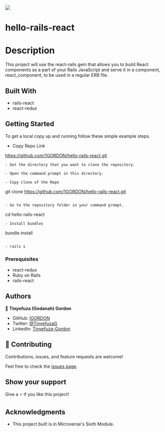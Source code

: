 ![](https://img.shields.io/badge/Microverse-blueviolet)

# hello-rails-react

# Description

This project will use the react-rails gem that allows you to build React components as a part of your Rails JavaScript and serve it in a component, react_component, to be used in a regular ERB file.


## Built With

- rails-react
- react-redux

## Getting Started

To get a local copy up and running follow these simple example steps.

- Copy Repo Link

https://github.com/1GORDON/hello-rails-react.git
```
- Get the directory that you want to clone the repository.

- Open the command prompt in this directory.

- Copy clone of the Repo

```
git clone https://github.com/1GORDON/hello-rails-react.git
```

- Go to the repository folder in your command prompt.

```
cd hello-rails-react
```
- Install bundles

```
bundle install
```

- rails s
```



### Prerequisites

- react-redux
- Ruby on Rails
- rails-react
## Authors

👤 **Tinyefuza (Godanah) Gordon** 

- GitHub: [IGORDON](https://github.com/1GORDON)
- Twitter: [@TinyefuzaG](https://twitter.com/GTinyefuza) 
- LinkedIn: [Tinyefuza-Gordon](https://www.linkedin.com/in/tinyefuza-gordon/)


## 🤝 Contributing

Contributions, issues, and feature requests are welcome!

Feel free to check the [issues page](../../issues/).

## Show your support

Give a ⭐️ if you like this project!

## Acknowledgments

- This project built is in Microverse's Sixth Module.